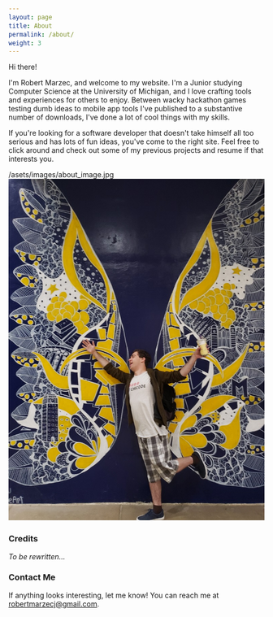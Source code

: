 ```yaml
---
layout: page
title: About
permalink: /about/
weight: 3
---
```


Hi there!  

I'm Robert Marzec, and welcome to my website. I'm a Junior studying Computer Science at the University of Michigan, and I love crafting tools and experiences for others to enjoy. Between wacky hackathon games testing dumb ideas to mobile app tools I've published to a substantive number of downloads, I've done a lot of cool things with my skills.  

If you're looking for a software developer that doesn't take himself all too serious and has lots of fun ideas, you've come to the right site. Feel free to click around and check out some of my previous projects and resume if that interests you.

/asets/images/about_image.jpg
![A picture of me](/assets/images/about_picture.jpg)  

### Credits  

*To be rewritten...*  

### Contact Me  

If anything looks interesting, let me know! You can reach me at [robertmarzecj@gmail.com](mailto:robertmarzecj@gmail).  
